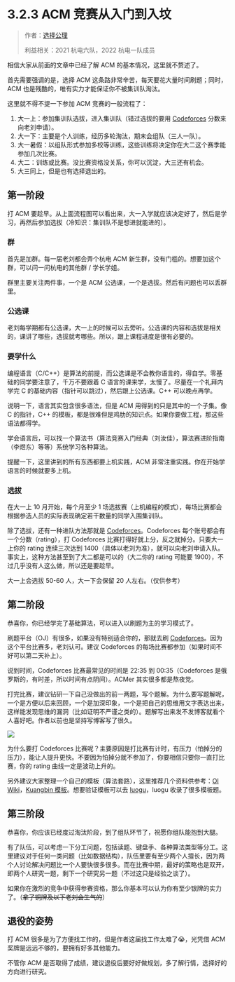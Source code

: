 # 3.2.3 ACM 竞赛从入门到入坟

> 作者：[选择公理](https://github.com/axiomofchoice-hjt)
>
> 利益相关：2021 杭电六队，2022 杭电一队成员

相信大家从前面的文章中已经了解 ACM 的基本情况，这里就不赘述了。

首先需要强调的是，选择 ACM 这条路非常辛苦，每天要花大量时间刷题；同时，ACM 也是残酷的，唯有实力才能保证你不被集训队淘汰。

这里就不得不提一下参加 ACM 竞赛的一般流程了：

1. 大一上：参加集训队选拔，进入集训队（错过选拔的要用 [Codeforces](https://codeforces.com/) 分数来向老刘申请）。
2. 大一下：主要是个人训练，经历多轮淘汰，期末会组队（三人一队）。
3. 大一暑假：以组队形式参加多校等训练，这些训练将决定你在大二这个赛季能参加几次比赛。
4. 大二：训练或比赛。没比赛资格没关系，你可以沉淀，大三还有机会。
5. 大三同上，但是也有选择退出的。

## 第一阶段

打 ACM 要趁早。从上面流程图可以看出来，大一入学就应该决定好了，然后是学习，再然后参加选拔（冷知识：集训队不是想进就能进的）。

### 群

首先是加群。每一届老刘都会弄个杭电 ACM 新生群，没有门槛的。想要加这个群，可以问一问杭电的其他群 / 学长学姐。

群里主要关注两件事，一个是 ACM 公选课，一个是选拔。然后有问题也可以丢群里。

### 公选课

老刘每学期都有公选课，大一上的时候可以去旁听。公选课的内容和选拔是相关的，课讲了哪些，选拔就考哪些。所以，跟上课程进度是很有必要的。

### 要学什么

编程语言（C/C++）是算法的前提，而公选课是不会教你语言的，得自学。零基础的同学要注意了，千万不要跟着 C 语言的课来学，太慢了。尽量在一个礼拜内学完 C 的基础内容（指针可以跳过），然后跟上公选课。C++ 可以晚点再学。

说明一下，语言其实包含很多语法，但是 ACM 用得到的只是其中的一个子集。像 C 的指针，C++ 的模板，都是很难但是鸡肋的知识点。如果你要做工程，那这些语法都得学。

学会语言后，可以找一个算法书（算法竞赛入门经典（刘汝佳），算法赛进阶指南（李煜东）等等）系统学习各种算法。

提醒一下，这里讲到的所有东西都要上机实践，ACM 非常注重实践。你在开始学语言的时候就要多上机。

### 选拔

在大一上 10 月开始，每个月至少 1 场选拔赛（上机编程的模式），每场比赛都会根据参选人员的实际表现确定若干数量的同学入围集训队。

除了选拔，还有一种进队方法那就是 [Codeforces](https://codeforces.com/)。Codeforces 每个账号都会有一个分数（rating），打 Codeforces 比赛打得好就上分，反之就掉分。只要大一上你的 rating 连续三次达到 1400（具体以老刘为准），就可以向老刘申请入队。事实上，这种方法甚至到了大二都是可以的（大二你的 rating 可能要 1900），不过几乎没有人这么做，所以还是要趁早。

大一上会选拔 50-60 人，大一下会保留 20 人左右。（仅供参考）

## 第二阶段

恭喜你，你已经学完了基础算法，可以进入以刷题为主的学习模式了。

刷题平台（OJ）有很多，如果没有特别适合你的，那就去刷 [Codeforces](https://codeforces.com/)。因为这个平台比赛多，老刘认可。建议 Codeforces 的每场比赛都参加（如果时间不好可以第二天补上）。

说到时间，Codeforces 比赛最常见的时间是 22:35 到 00:35（Codeforces 是俄罗斯的，有时差，所以时间有点阴间）。ACMer 其实很多都是熬夜党。

打完比赛，建议钻研一下自己没做出的前一两题，写个题解。为什么要写题解呢，一个是方便以后来回顾，一个是加深印象，一个是把自己的思维用文字表达出来，这样能发现思维的漏洞（比如证明不严谨之类的）。题解写出来发不发博客就看个人喜好吧。作者以前也是坚持写博客写了很久。

![](https://pic-hdu-cs-wiki-1307923872.cos.ap-shanghai.myqcloud.com/Axiomofchoice_1.png)

为什么要打 Codeforces 比赛呢？主要原因是打比赛有计时，有压力（怕掉分的压力），能让人提升更快。不要因为怕掉分就不参加了，你要相信只要你一直打比赛，你的 rating 曲线一定是波动上升的。

另外建议大家整理一个自己的模板（算法套路），这里推荐几个资料供参考：[OI Wiki](https://oi-wiki.org)，[Kuangbin 模板](https://kuangbin.github.io/2018/08/01/ACM-template/)。想要验证模板可以去 [luogu](https://www.luogu.com.cn/)，luogu 收录了很多模板题。

## 第三阶段

恭喜你，你应该已经度过淘汰阶段，到了组队环节了，祝愿你组队能抱到大腿。

有了队伍，可以考虑一下分工问题，包括读题、键盘手、各种算法类型等分工。这里建议对于任何一类问题（比如数据结构），队伍里要有至少两个人擅长，因为两个人讨论解决问题比一个人要快很多很多。而在比赛中期，最好的策略也是双开，即两个人研究一题，剩下一个研究另一题（不过这只是经验之谈了）。

如果你在激烈的竞争中获得参赛资格，那么你基本可以认为你有至少银牌的实力了。（~~拿了铜牌及以下老刘会生气的~~）

## 退役的姿势

打 ACM 很多是为了方便找工作的，但是作者这届找工作太难了😭，光凭借 ACM 奖牌是远远不够的，要拥有好多其他能力。

不管你 ACM 是否取得了成绩，建议退役后要好好做规划，多了解行情，选择好的方向进行研究。
